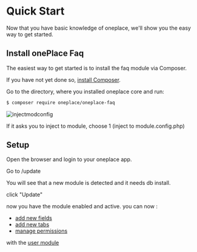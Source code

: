 # Quick Start

Now that you have basic knowledge of oneplace, we'll show you the easy way to get started.

## Install onePlace Faq

The easiest way to get started is to install the faq module via
Composer.

If you have not yet done so, [install Composer](https://getcomposer.org/doc/00-intro.md#installation-linux-unix-osx).

Go to the directory, where you installed oneplace core and run:

```bash
$ composer require oneplace/oneplace-faq
```

![injectmodconfig](https://docs.1plc.ch/img/injectmodule.jpg)

If it asks you to inject to module, choose 1 (inject to module.config.php)

## Setup
Open the browser and login to your oneplace app.

Go to /update

You will see that a new module is detected and it needs db install.

click "Update"

now you have the module enabled and active. you can now :

* [add new fields](http://docs.1plc.ch/oneplace-user/formfields/)
* [add new tabs](http://docs.1plc.ch/oneplace-user/formtabs/)
* [manage permissions](http://docs.1plc.ch/oneplace-user/permissions/) 

with the [user module](http://docs.1plc.ch/oneplace-user/)